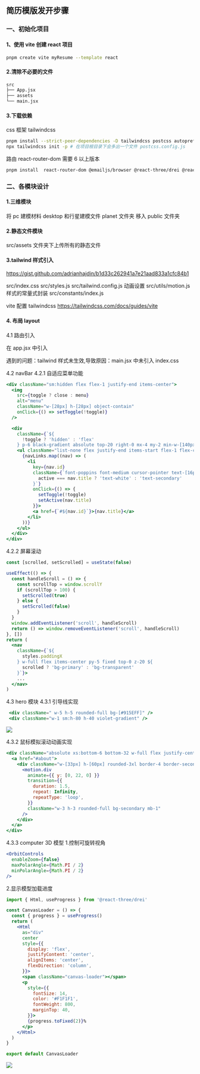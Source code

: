 ## 简历模版发开步骤

### 一、初始化项目

#### 1、使用 vite 创建 react 项目

```bash
pnpm create vite myResume --template react
```

#### 2.清除不必要的文件

```bash
src
├── App.jsx
├── assets
└── main.jsx
```

#### 3.下载依赖

css 框架 tailwindcss

```bash
pnpm install --strict-peer-dependencies -D tailwindcss postcss autoprefixer
npx tailwindcss init -p # 在项目根目录下会多出一个文件 postcss.config.js
```

路由 react-router-dom 需要 6 以上版本

```bash
pnpm install  react-router-dom @emailjs/browser @react-three/drei @react-three/fiber framer-motion maath react-tilt react-vertical-timeline-component three
```

### 二、各模块设计

#### 1.三维模块

将 pc 建模材料 desktop 和行星建模文件 planet 文件夹 移入 public 文件夹

#### 2.静态文件模块

src/assets 文件夹下上传所有的静态文件

#### 3.tailwind 样式引入

https://gist.github.com/adrianhajdin/b1d33c262941a7e21aad833a1cfc84b1

src/index.css
src/styles.js
src/tailwind.config.js
动画设置
src/utils/motion.js
样式的常量式封装
src/constants/index.js

vite 配置 tailwindcss https://tailwindcss.com/docs/guides/vite

#### 4. 布局 layout

4.1 路由引入

在 app.jsx 中引入

遇到的问题：tailwind 样式未生效,导致原因：main.jsx 中未引入 index.css

4.2 navBar
4.2.1 自适应菜单功能

```jsx
<div className="sm:hidden flex flex-1 justify-end items-center">
  <img
    src={toggle ? close : menu}
    alt="menu"
    className="w-[28px] h-[28px] object-contain"
    onClick={() => setToggle(!toggle)}
  />

  <div
    className={`${
      !toggle ? 'hidden' : 'flex'
    } p-6 black-gradient absolute top-20 right-0 mx-4 my-2 min-w-[140px] z-10 rounded-xl`}>
    <ul className="list-none flex justify-end items-start flex-1 flex-col gap-4">
      {navLinks.map((nav) => (
        <li
          key={nav.id}
          className={`font-poppins font-medium cursor-pointer text-[16px] ${
            active === nav.title ? 'text-white' : 'text-secondary'
          }`}
          onClick={() => {
            setToggle(!toggle)
            setActive(nav.title)
          }}>
          <a href={`#${nav.id}`}>{nav.title}</a>
        </li>
      ))}
    </ul>
  </div>
</div>
```

4.2.2 屏幕滚动

```jsx
const [scrolled, setScrolled] = useState(false)

useEffect(() => {
  const handleScroll = () => {
    const scrollTop = window.scrollY
    if (scrollTop > 100) {
      setScrolled(true)
    } else {
      setScrolled(false)
    }
  }
  window.addEventListener('scroll', handleScroll)
  return () => window.removeEventListener('scroll', handleScroll)
}, [])
return (
  <nav
    className={`${
      styles.paddingX
    } w-full flex items-center py-5 fixed top-0 z-20 ${
      scrolled ? 'bg-primary' : 'bg-transparent'
    }`}>
    ...
  </nav>
)
```

4.3 hero 模块
4.3.1 引导线实现

```jsx
 <div className=" w-5 h-5 rounded-full bg-[#915EFF]" />
 <div className="w-1 sm:h-80 h-40 violet-gradient" />
```

![](/Users/wanglong/Library/Application%20Support/marktext/images/2023-05-05-15-00-30-image.png)

4.3.2 鼠标模拟滚动动画实现

```jsx
<div className="absolute xs:bottom-6 bottom-32 w-full flex justify-center items-center">
  <a href="#about">
    <div className="w-[33px] h-[60px] rounded-3xl border-4 border-secondary flex justify-center items-start p-2">
      <motion.div
        animate={{ y: [0, 22, 0] }}
        transition={{
          duration: 1.5,
          repeat: Infinity,
          repeatType: 'loop',
        }}
        className="w-3 h-3 rounded-full bg-secondary mb-1"
      />
    </div>
  </a>
</div>
```

4.3.3 computer 3D 模型 1.控制可旋转视角

```jsx
<OrbitControls
  enableZoom={false}
  maxPolarAngle={Math.PI / 2}
  minPolarAngle={Math.PI / 2}
/>
```

2.显示模型加载进度

```jsx
import { Html, useProgress } from '@react-three/drei'

const CanvasLoader = () => {
  const { progress } = useProgress()
  return (
    <Html
      as="div"
      center
      style={{
        display: 'flex',
        justifyContent: 'center',
        alignItems: 'center',
        flexDirection: 'column',
      }}>
      <span className="canvas-loader"></span>
      <p
        style={{
          fontSize: 14,
          color: '#F1F1F1',
          fontWeight: 800,
          marginTop: 40,
        }}>
        {progress.toFixed(2)}%
      </p>
    </Html>
  )
}

export default CanvasLoader
```

![](/Users/wanglong/Library/Application%20Support/marktext/images/2023-05-05-16-34-48-image.png)
